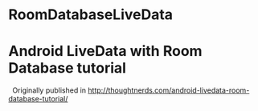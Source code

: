 # RoomDatabaseLiveData

<h1>Android LiveData with Room Database tutorial</h1>

&nbsp;
Originally published in http://thoughtnerds.com/android-livedata-room-database-tutorial/

